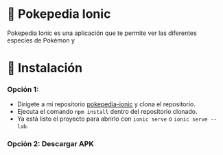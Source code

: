 # 📱 Pokepedia Ionic
Pokepedia Ionic es una aplicación que te permite ver las diferentes especies de Pokémon y 

# 🔌 Instalación
### Opción 1:
- Dirígete a mi repositorio [pokepedia-ionic](https://github.com/SergioGarciaGomez/pokepedia-ionic) y clona el repositorio.
- Ejecuta el comando `npm install` dentro del repositorio clonado.
- Ya está listo el proyecto para abrirlo con `ionic serve` o  `ionic serve --lab`.

### Opción 2: Descargar APK
